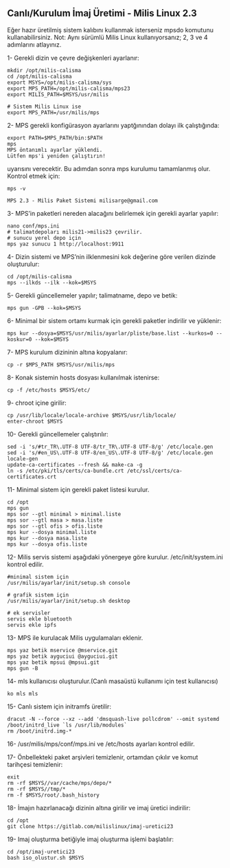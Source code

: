 
## Canlı/Kurulum İmaj Üretimi - Milis Linux 2.3

Eğer hazır üretilmiş sistem kalıbını kullanmak isterseniz mpsdo komutunu kullanabilirsiniz.
Not: Aynı sürümlü Milis Linux kullanıyorsanız; 2, 3 ve 4 adımlarını atlayınız.

1- Gerekli dizin ve çevre değişkenleri ayarlanır:

```
mkdir /opt/milis-calisma
cd /opt/milis-calisma
export MSYS=/opt/milis-calisma/sys
export MPS_PATH=/opt/milis-calisma/mps23
export MILIS_PATH=$MSYS/usr/milis

# Sistem Milis Linux ise
export MPS_PATH=/usr/milis/mps

```

2- MPS gerekli konfigürasyon ayarlarını yaptğınından dolayı ilk çalıştığında:

```
export PATH=$MPS_PATH/bin:$PATH
mps
MPS öntanımlı ayarlar yüklendi.
Lütfen mps'i yeniden çalıştırın!
```

uyarısını verecektir. Bu adımdan sonra mps kurulumu tamamlanmış olur. Kontrol etmek için:

```
mps -v

MPS 2.3 - Milis Paket Sistemi milisarge@gmail.com
```

3- MPS’in paketleri nereden alacağını belirlemek için gerekli ayarlar yapılır:

```
nano conf/mps.ini
# talimatdepoları milis21->milis23 çevrilir.
# sunucu yerel depo için 
mps yaz sunucu 1 http://localhost:9911
```

4- Dizin sistemi ve MPS’nin ilklenmesini kok değerine göre verilen dizinde oluşturulur:

```
cd /opt/milis-calisma
mps --ilkds --ilk --kok=$MSYS
```

5- Gerekli güncellemeler yapılır; talimatname, depo ve betik:

```
mps gun -GPB --kok=$MSYS
```

6- Minimal bir sistem ortamı kurmak için gerekli paketler indirilir ve yüklenir:

```
mps kur --dosya=$MSYS/usr/milis/ayarlar/pliste/base.list --kurkos=0 --koskur=0 --kok=$MSYS
```

7- MPS kurulum dizininin altına kopyalanır:

```
cp -r $MPS_PATH $MSYS/usr/milis/mps
```

8- Konak sistemin hosts dosyası kullanılmak istenirse:

```
cp -f /etc/hosts $MSYS/etc/
```

9- chroot içine girilir:

```
cp /usr/lib/locale/locale-archive $MSYS/usr/lib/locale/ 
enter-chroot $MSYS
```

10- Gerekli güncellemeler çalıştırılır:

```
sed -i 's/#tr_TR\.UTF-8 UTF-8/tr_TR\.UTF-8 UTF-8/g' /etc/locale.gen
sed -i 's/#en_US\.UTF-8 UTF-8/en_US\.UTF-8 UTF-8/g' /etc/locale.gen
locale-gen
update-ca-certificates --fresh && make-ca -g
ln -s /etc/pki/tls/certs/ca-bundle.crt /etc/ssl/certs/ca-certificates.crt
```

11- Minimal sistem için gerekli paket listesi kurulur.

```
cd /opt
mps gun
mps sor --gtl minimal > minimal.liste
mps sor --gtl masa > masa.liste
mps sor --gtl ofis > ofis.liste
mps kur --dosya minimal.liste
mps kur --dosya masa.liste
mps kur --dosya ofis.liste
```

12- Milis servis sistemi aşağıdaki yönergeye göre kurulur. /etc/init/system.ini kontrol edilir.

```
#minimal sistem için
/usr/milis/ayarlar/init/setup.sh console

# grafik sistem için
/usr/milis/ayarlar/init/setup.sh desktop

# ek servisler
servis ekle bluetooth
servis ekle ipfs
```

13- MPS ile kurulacak Milis uygulamaları eklenir.

```
mps yaz betik mservice @mservice.git
mps yaz betik ayguciui @ayguciui.git
mps yaz betik mpsui @mpsui.git
mps gun -B
```

14- mls kullanıcısı oluşturulur.(Canlı masaüstü kullanımı için test kullanıcısı)
```
ko mls mls
```

15- Canlı sistem için initramfs üretilir:

```
dracut -N --force --xz --add 'dmsquash-live pollcdrom' --omit systemd /boot/initrd_live `ls /usr/lib/modules`
rm /boot/initrd.img-*
```

16- /usr/milis/mps/conf/mps.ini ve /etc/hosts ayarları kontrol edilir.

17- Önbellekteki paket arşivleri temizlenir, ortamdan çıkılır ve komut tarihçesi temizlenir:

```
exit
rm -rf $MSYS//var/cache/mps/depo/*
rm -rf $MSYS//tmp/*
rm -f $MSYS/root/.bash_history
```

18- İmajın hazırlanacağı dizinin altına girilir ve imaj üretici indirilir:

```
cd /opt
git clone https://gitlab.com/milislinux/imaj-uretici23
```

19- Imaj oluşturma betiğiyle imaj oluşturma işlemi başlatılır:

```
cd /opt/imaj-uretici23
bash iso_olustur.sh $MSYS
```
